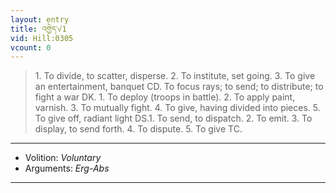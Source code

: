 ```yaml
---
layout: entry
title: འགྱེད་√1
vid: Hill:0305
vcount: 0
---
```

> 1\. To divide, to scatter, disperse\. 2\. To institute, set going\. 3\. To give an entertainment, banquet CD\. To focus rays; to send; to distribute; to fight a war DK\. 1\. To deploy (troops in battle)\. 2\. To apply paint, varnish\. 3\. To mutually fight\. 4\. To give, having divided into pieces\. 5\. To give off, radiant light DS\.1\. To send, to dispatch\. 2\. To emit\. 3\. To display, to send forth\. 4\. To dispute\. 5\. To give TC\.

---
* Volition: _Voluntary_
* Arguments: _Erg-Abs_

---

